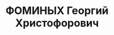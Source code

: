 ---
title: ФОМИНЫХ Георгий Христофорович
description: 'Род. в 1904, Свердловская обл., Егоршинский р-н, с. Пьянково, русский.
  Проживал: Свердловская обл., г. Ирбит. Городской склад "Заготзерно", заведующий.

  Арестован 12.09.1937. Приговор: 20.01.1938 – ВМН. Расстрелян 20.01.1938'
---